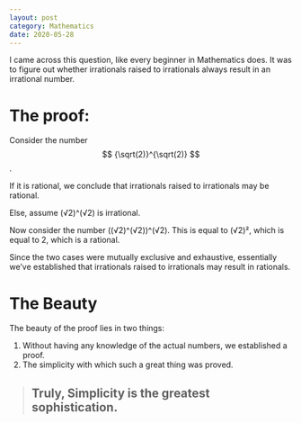 ```yaml
---
layout: post
category: Mathematics
date: 2020-05-28
---
```


I came across this question, like every beginner in Mathematics does. It was to figure out whether irrationals raised to irrationals always result in an irrational number.

# The proof:

Consider the number $$ {\sqrt(2)}^{\sqrt(2)} $$.

If it is rational, we conclude that irrationals raised to irrationals may be rational.

Else, assume (√2)^(√2) is irrational.

Now consider the number ((√2)^(√2))^(√2). This is equal to (√2)², which is equal to 2, which is a rational.

Since the two cases were mutually exclusive and exhaustive, essentially we’ve established that irrationals raised to irrationals may result in rationals.

# The Beauty

The beauty of the proof lies in two things:
1. Without having any knowledge of the actual numbers, we established a proof.
2. The simplicity with which such a great thing was proved.

> ## Truly, Simplicity is the greatest sophistication.
